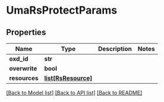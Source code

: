 # UmaRsProtectParams

## Properties
Name | Type | Description | Notes
------------ | ------------- | ------------- | -------------
**oxd_id** | **str** |  | 
**overwrite** | **bool** |  | 
**resources** | [**list[RsResource]**](RsResource.md) |  | 

[[Back to Model list]](../README.md#documentation-for-models) [[Back to API list]](../README.md#documentation-for-api-endpoints) [[Back to README]](../README.md)


